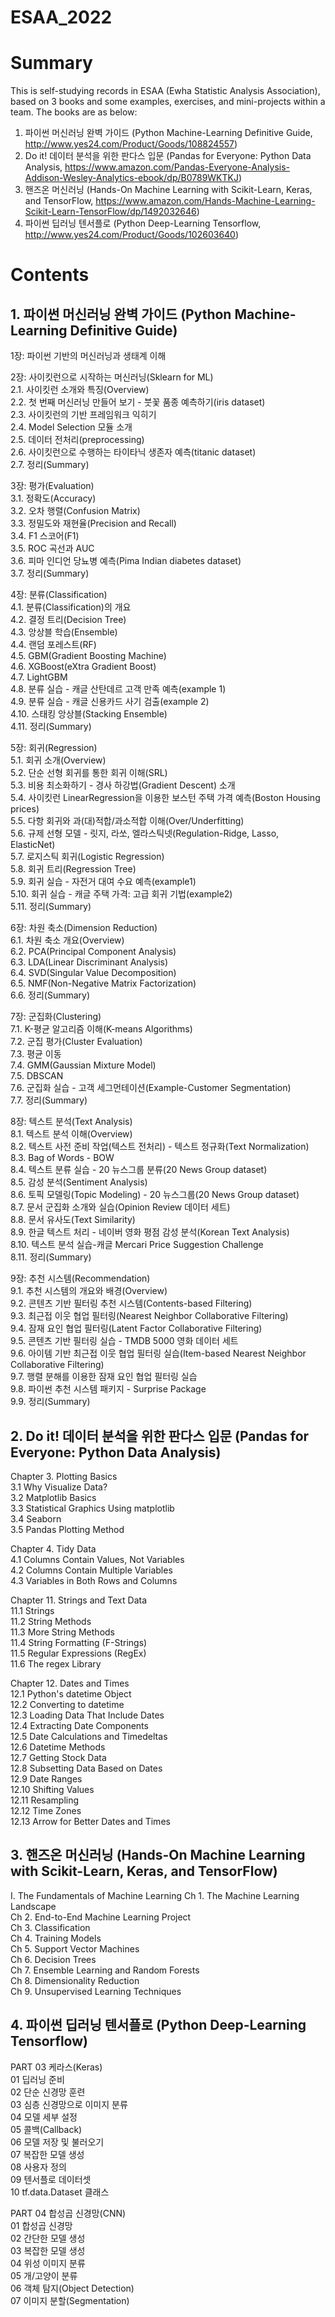 # ESAA_2022

# Summary
This is self-studying records in ESAA (Ewha Statistic Analysis Association), based on 3 books and some examples, exercises, and mini-projects within a team.
The books are as below:
1. 파이썬 머신러닝 완벽 가이드 (Python Machine-Learning Definitive Guide, http://www.yes24.com/Product/Goods/108824557)
2. Do it! 데이터 분석을 위한 판다스 입문 (Pandas for Everyone: Python Data Analysis, https://www.amazon.com/Pandas-Everyone-Analysis-Addison-Wesley-Analytics-ebook/dp/B0789WKTKJ)
3. 핸즈온 머신러닝 (Hands-On Machine Learning with Scikit-Learn, Keras, and TensorFlow, https://www.amazon.com/Hands-Machine-Learning-Scikit-Learn-TensorFlow/dp/1492032646)
4. 파이썬 딥러닝 텐서플로 (Python Deep-Learning Tensorflow, http://www.yes24.com/Product/Goods/102603640)


# Contents

## 1. 파이썬 머신러닝 완벽 가이드 (Python Machine-Learning Definitive Guide)

1장: 파이썬 기반의 머신러닝과 생태계 이해

2장: 사이킷런으로 시작하는 머신러닝(Sklearn for ML)   
2.1. 사이킷런 소개와 특징(Overview)     
2.2. 첫 번째 머신러닝 만들어 보기 - 붓꽃 품종 예측하기(iris dataset)   
2.3. 사이킷런의 기반 프레임워크 익히기     
2.4. Model Selection 모듈 소개    
2.5. 데이터 전처리(preprocessing)   
2.6. 사이킷런으로 수행하는 타이타닉 생존자 예측(titanic dataset)   
2.7. 정리(Summary)  

3장: 평가(Evaluation)  
3.1. 정확도(Accuracy)   
3.2. 오차 행렬(Confusion Matrix)  
3.3. 정밀도와 재현율(Precision and Recall)  
3.4. F1 스코어(F1)  
3.5. ROC 곡선과 AUC  
3.6. 피마 인디언 당뇨병 예측(Pima Indian diabetes dataset)  
3.7. 정리(Summary)  

4장: 분류(Classification)   
4.1. 분류(Classification)의 개요  
4.2. 결정 트리(Decision Tree)  
4.3. 앙상블 학습(Ensemble)  
4.4. 랜덤 포레스트(RF)  
4.5. GBM(Gradient Boosting Machine)  
4.6. XGBoost(eXtra Gradient Boost)  
4.7. LightGBM  
4.8. 분류 실습 - 캐글 산탄데르 고객 만족 예측(example 1)  
4.9. 분류 실습 - 캐글 신용카드 사기 검출(example 2)  
4.10. 스태킹 앙상블(Stacking Ensemble)  
4.11. 정리(Summary)    

5장: 회귀(Regression)   
5.1. 회귀 소개(Overview)  
5.2. 단순 선형 회귀를 통한 회귀 이해(SRL)  
5.3. 비용 최소화하기 - 경사 하강법(Gradient Descent) 소개  
5.4. 사이킷런 LinearRegression을 이용한 보스턴 주택 가격 예측(Boston Housing prices)  
5.5. 다항 회귀와 과(대)적합/과소적합 이해(Over/Underfitting)  
5.6. 규제 선형 모델 - 릿지, 라쏘, 엘라스틱넷(Regulation-Ridge, Lasso, ElasticNet)    
5.7. 로지스틱 회귀(Logistic Regression)  
5.8. 회귀 트리(Regression Tree)    
5.9. 회귀 실습 - 자전거 대여 수요 예측(example1)  
5.10. 회귀 실습 - 캐글 주택 가격: 고급 회귀 기법(example2)  
5.11. 정리(Summary)  

6장: 차원 축소(Dimension Reduction)  
6.1. 차원 축소 개요(Overview)  
6.2. PCA(Principal Component Analysis)  
6.3. LDA(Linear Discriminant Analysis)  
6.4. SVD(Singular Value Decomposition)  
6.5. NMF(Non-Negative Matrix Factorization)  
6.6. 정리(Summary)   

7장: 군집화(Clustering)  
7.1. K-평균 알고리즘 이해(K-means Algorithms)  
7.2. 군집 평가(Cluster Evaluation)  
7.3. 평균 이동    
7.4. GMM(Gaussian Mixture Model)  
7.5. DBSCAN  
7.6. 군집화 실습 - 고객 세그먼테이션(Example-Customer Segmentation)    
7.7. 정리(Summary)  

8장: 텍스트 분석(Text Analysis)  
8.1. 텍스트 분석 이해(Overview)  
8.2. 텍스트 사전 준비 작업(텍스트 전처리) - 텍스트 정규화(Text Normalization)  
8.3. Bag of Words - BOW  
8.4. 텍스트 분류 실습 - 20 뉴스그룹 분류(20 News Group dataset)  
8.5. 감성 분석(Sentiment Analysis)    
8.6. 토픽 모델링(Topic Modeling) - 20 뉴스그룹(20 News Group dataset)  
8.7. 문서 군집화 소개와 실습(Opinion Review 데이터 세트)  
8.8. 문서 유사도(Text Similarity)     
8.9. 한글 텍스트 처리 - 네이버 영화 평점 감성 분석(Korean Text Analysis)  
8.10. 텍스트 분석 실습-캐글 Mercari Price Suggestion Challenge   
8.11. 정리(Summary)  

9장: 추천 시스템(Recommendation)  
9.1. 추천 시스템의 개요와 배경(Overview)  
9.2. 콘텐츠 기반 필터링 추천 시스템(Contents-based Filtering)  
9.3. 최근접 이웃 협업 필터링(Nearest Neighbor Collaborative Filtering)  
9.4. 잠재 요인 협업 필터링(Latent Factor Collaborative Filtering)  
9.5. 콘텐츠 기반 필터링 실습 - TMDB 5000 영화 데이터 세트   
9.6. 아이템 기반 최근접 이웃 협업 필터링 실습(Item-based Nearest Neighbor Collaborative Filtering)   
9.7. 행렬 분해를 이용한 잠재 요인 협업 필터링 실습   
9.8. 파이썬 추천 시스템 패키지 - Surprise Package   
9.9. 정리(Summary)  



## 2. Do it! 데이터 분석을 위한 판다스 입문 (Pandas for Everyone: Python Data Analysis)


Chapter 3. Plotting Basics   
3.1 Why Visualize Data?       
3.2 Matplotlib Basics      
3.3 Statistical Graphics Using matplotlib      
3.4 Seaborn      
3.5 Pandas Plotting Method      

Chapter 4. Tidy Data      
4.1 Columns Contain Values, Not Variables      
4.2 Columns Contain Multiple Variables      
4.3 Variables in Both Rows and Columns      

Chapter 11. Strings and Text Data     
11.1 Strings       
11.2 String Methods      
11.3 More String Methods      
11.4 String Formatting (F-Strings)       
11.5 Regular Expressions (RegEx)      
11.6 The regex Library      

Chapter 12. Dates and Times      
12.1 Python's datetime Object      
12.2 Converting to datetime      
12.3 Loading Data That Include Dates      
12.4 Extracting Date Components      
12.5 Date Calculations and Timedeltas      
12.6 Datetime Methods      
12.7 Getting Stock Data         
12.8 Subsetting Data Based on Dates    
12.9 Date Ranges      
12.10 Shifting Values      
12.11 Resampling      
12.12 Time Zones       
12.13 Arrow for Better Dates and Times      


## 3. 핸즈온 머신러닝 (Hands-On Machine Learning with Scikit-Learn, Keras, and TensorFlow)

I. The Fundamentals of Machine Learning
Ch 1. The Machine Learning Landscape  
Ch 2. End-to-End Machine Learning Project  
Ch 3. Classification  
Ch 4. Training Models  
Ch 5. Support Vector Machines    
Ch 6. Decision Trees  
Ch 7. Ensemble Learning and Random Forests  
Ch 8. Dimensionality Reduction  
Ch 9. Unsupervised Learning Techniques  

## 4. 파이썬 딥러닝 텐서플로 (Python Deep-Learning Tensorflow)

PART 03 케라스(Keras)  
01 딥러닝 준비  
02 단순 신경망 훈련  
03 심층 신경망으로 이미지 분류  
04 모델 세부 설정  
05 콜백(Callback)  
06 모델 저장 및 불러오기  
07 복잡한 모델 생성  
08 사용자 정의  
09 텐서플로 데이터셋  
10 tf.data.Dataset 클래스  

PART 04 합성곱 신경망(CNN)  
01 합성곱 신경망  
02 간단한 모델 생성  
03 복잡한 모델 생성  
04 위성 이미지 분류  
05 개/고양이 분류  
06 객체 탐지(Object Detection)  
07 이미지 분할(Segmentation)  
